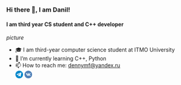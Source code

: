 ### Hi there 👋, I am Danil!
#### I am third year CS student and C++ developer

*picture*

- 🎓 I am third-year computer science student at ITMO University
- 🌱 I’m currently learning C++, Python
- 📫 How to reach me: dennymf@yandex.ru  
[<img src='src/image/tg.png' alt='Telegram' height='20'>](https://t.me/denny178)
[<img src='src/image/vk.png' alt='VK' height='20'>](https://vk.com/denny178)
<!--
**Dennymf/Dennymf** is a ✨ _special_ ✨ repository because its `README.md` (this file) appears on your GitHub profile.

Here are some ideas to get you started:

- 🔭 I’m currently working on ...
- 🌱 I’m currently learning ...
- 👯 I’m looking to collaborate on ...
- 🤔 I’m looking for help with ...
- 💬 Ask me about ...
- 📫 How to reach me: ...
- 😄 Pronouns: ...
- ⚡ Fun fact: ...
-->
